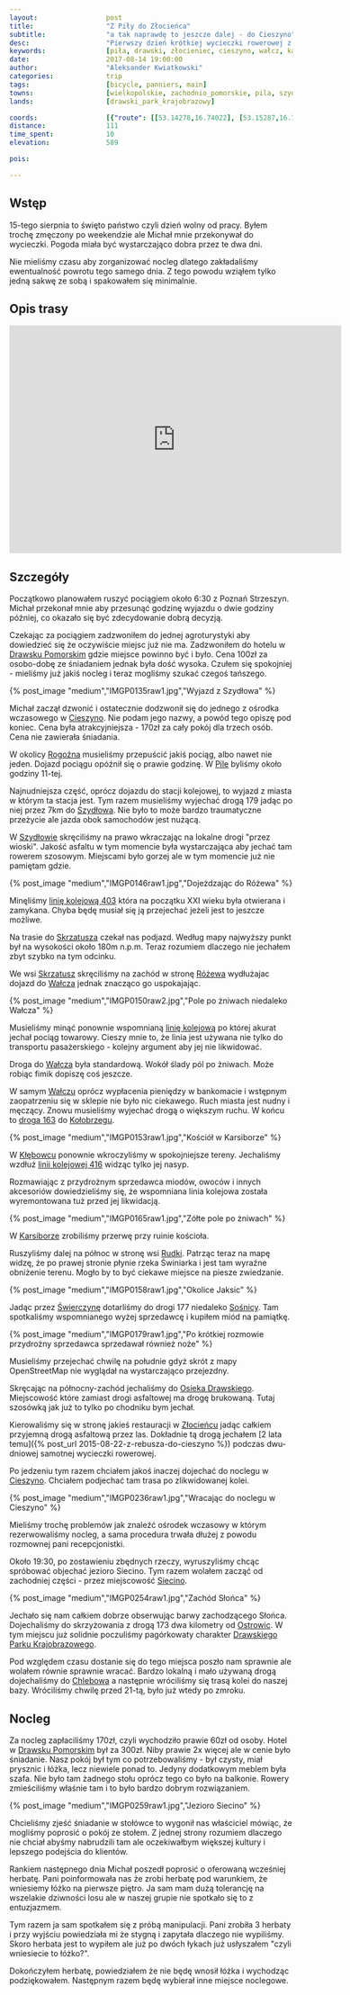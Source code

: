 ```yaml
---
layout:                 post
title:                  "Z Piły do Złocieńca"
subtitle:               "a tak naprawdę to jeszcze dalej - do Cieszyno"
desc:                   "Pierwszy dzień krótkiej wycieczki rowerowej z Piły do Białogardu przez Drawski Park Krajobrazowy który wyglądał jak naprzemienna jazda po ruchliwej i spokojnej drodze. Chociaż najciekawsze tereny Drawskiego Parku Krajobrazowego można było zobaczyć dopiero pod koniec dnia."
keywords:               [piła, drawski, złocieniec, cieszyno, wałcz, karsibór, świerczyna, wierzchowo, siecino]
date:                   2017-08-14 19:00:00
author:                 "Aleksander Kwiatkowski"
categories:             trip
tags:                   [bicycle, panniers, main]
towns:                  [wielkopolskie, zachodnio_pomorskie, pila, szydlowo, walcz, wierzchowo, zlocieniec, ostrowice, polczyn_zdroj]
lands:                  [drawski_park_krajobrazowy]

coords:                 [{"route": [[53.14278,16.74022], [53.15287,16.70829], [53.16265,16.61062], [53.20328,16.58143], [53.20081,16.49389], [53.23237,16.50093], [53.26842,16.48410], [53.27663,16.46402], [53.32034,16.43398], [53.37363,16.38059], [53.40526,16.35776], [53.44290,16.27244], [53.44280,16.21099], [53.43104,16.19966], [53.46038,16.10147], [53.48245,16.04516], [53.52880,16.01186], [53.54747,16.01839], [53.59121,16.04757], [53.58417,16.02920], [53.59080,16.00379], [53.63947,15.99658], [53.65270,16.03006], [53.64110,16.03023], [53.63530,16.03795]], "type": "bicycle"}]
distance:               111
time_spent:             10
elevation:              589  

pois:

---
```


[wiki-drawsko-pomorskie]: https://pl.wikipedia.org/wiki/Drawsko_Pomorskie
[wiki-cieszyno]: https://pl.wikipedia.org/wiki/Cieszyno_(powiat_drawski)
[wiki-rogozno]: https://pl.wikipedia.org/wiki/Rogo%C5%BAno
[wiki-pila]: https://pl.wikipedia.org/wiki/Pi%C5%82a_(miasto)
[wiki-szydlowo]: https://pl.wikipedia.org/wiki/Szyd%C5%82owo_(powiat_pilski)
[wiki-skrzatusz]: https://pl.wikipedia.org/wiki/Skrzatusz
[wiki-rozewo]: https://pl.wikipedia.org/wiki/R%C3%B3%C5%BCewo_(wojew%C3%B3dztwo_zachodniopomorskie)
[wiki-walcz]: https://pl.wikipedia.org/wiki/Wa%C5%82cz
[wiki-kolobrzeg]: https://pl.wikipedia.org/wiki/Ko%C5%82obrzeg
[wiki-klebowiec]: https://pl.wikipedia.org/wiki/K%C5%82%C4%99bowiec
[wiki-karsibor]: https://pl.wikipedia.org/wiki/Karsib%C3%B3r_(powiat_wa%C5%82ecki)
[wiki-rudki]: https://pl.wikipedia.org/wiki/Rudki_(wojew%C3%B3dztwo_zachodniopomorskie)
[wiki-swierczyna]: https://pl.wikipedia.org/wiki/%C5%9Awierczyna_(powiat_drawski)
[wiki-sosnica]: https://pl.wikipedia.org/wiki/So%C5%9Bnica_(wojew%C3%B3dztwo_zachodniopomorskie)
[wiki-osiek-drawski]: https://pl.wikipedia.org/wiki/Osiek_Drawski
[wiki-zlocieniec]: https://pl.wikipedia.org/wiki/Z%C5%82ocieniec
[wiki-cieszyno]: https://pl.wikipedia.org/wiki/Cieszyno_(powiat_drawski)
[wiki-siecino]: https://pl.wikipedia.org/wiki/Siecino_(wojew%C3%B3dztwo_zachodniopomorskie)
[wiki-ostrowice]: https://pl.wikipedia.org/wiki/Ostrowice
[wiki-drawski-park]: https://pl.wikipedia.org/wiki/Drawski_Park_Krajobrazowy
[wiki-chlebowo]: https://pl.wikipedia.org/wiki/Chlebowo_(powiat_drawski)
[wiki-linia-403]: https://pl.wikipedia.org/wiki/Linia_kolejowa_nr_403
[wiki-droga-163]: https://pl.wikipedia.org/wiki/Droga_wojew%C3%B3dzka_nr_163
[wiki-linia-416]: https://pl.wikipedia.org/wiki/Linia_kolejowa_nr_416

Wstęp
-----

15-tego sierpnia to święto państwo czyli dzień wolny od pracy.
Byłem trochę zmęczony po weekendzie
ale Michał mnie przekonywał do wycieczki. Pogoda miała być wystarczająco dobra
przez te dwa dni.

Nie mieliśmy czasu aby zorganizować nocleg dlatego zakładaliśmy ewentualność powrotu
tego samego dnia. Z tego powodu wziąłem tylko jedną sakwę ze sobą i spakowałem się
minimalnie.

Opis trasy
----------

<iframe height='405' width='590' frameborder='0' allowtransparency='true' scrolling='no' src='https://www.strava.com/activities/1133658050/embed/5b7709b6099e830edafd8f5390a4b7d1046b44dc'></iframe>

Szczegóły
---------

Początkowo planowałem ruszyć pociągiem około 6:30 z Poznań Strzeszyn.
Michał przekonał mnie aby przesunąć godzinę wyjazdu o dwie godziny później,
co okazało się być zdecydowanie dobrą decyzją.

Czekając za pociągiem zadzwoniłem do jednej agroturystyki aby dowiedzieć się
że oczywiście miejsc już nie ma. Zadzwoniłem do hotelu w [Drawsku Pomorskim][wiki-drawsko-pomorskie]
gdzie miejsce powinno być i było. Cena 100zł za osobo-dobę ze śniadaniem
jednak była dość
wysoka. Czułem się spokojniej - mieliśmy już jakiś nocleg i teraz mogliśmy
szukać czegoś tańszego.

{% post_image "medium","IMGP0135raw1.jpg","Wyjazd z Szydłowa" %}

Michał zaczął dzwonić i ostatecznie dodzwonił się do jednego z ośrodka
wczasowego w [Cieszyno][wiki-cieszyno]. Nie podam jego nazwy, a powód tego
opiszę pod koniec. Cena była atrakcyjniejsza - 170zł za cały pokój dla trzech osób.
Cena nie zawierała śniadania.

W okolicy [Rogoźna][wiki-rogozno] musieliśmy przepuścić jakiś pociąg, albo nawet
nie jeden. Dojazd pociągu opóźnił się o prawie godzinę. W [Pile][wiki-pila]
byliśmy około godziny 11-tej.

Najnudniejsza część, oprócz dojazdu do stacji kolejowej, to wyjazd z miasta
w którym ta stacja jest. Tym razem musieliśmy wyjechać drogą 179 jadąc po
niej przez 7km do [Szydłowa][wiki-szydlowo].
Nie było to może bardzo traumatyczne przeżycie ale jazda obok
samochodów jest nużącą.

W [Szydłowie][wiki-szydlowo] skręciliśmy na prawo wkraczając na lokalne drogi
"przez wioski". Jakość asfaltu w tym momencie była wystarczająca aby jechać
tam rowerem szosowym. Miejscami było gorzej ale w tym momencie już
nie pamiętam gdzie.

{% post_image "medium","IMGP0146raw1.jpg","Dojeżdzając do Różewa" %}

Minęliśmy [linię kolejową 403][wiki-linia-403] która na początku XXI wieku
była otwierana i zamykana. Chyba będę musiał się ją przejechać jeżeli jest
to jeszcze możliwe.

Na trasie do [Skrzatusza][wiki-skrzatusz] czekał nas podjazd. Według mapy
najwyższy punkt był na wysokości około 180m n.p.m. Teraz rozumiem dlaczego
nie jechałem zbyt szybko na tym odcinku.

We wsi [Skrzatusz][wiki-skrzatusz] skręciliśmy na zachód w stronę
[Różewa][wiki-rozewo] wydłużajac dojazd do [Wałcza][wiki-walcz] jednak
znacząco go uspokajając.

{% post_image "medium","IMGP0150raw2.jpg","Pole po żniwach niedaleko Wałcza" %}

Musieliśmy minąć ponownie wspomnianą [linię kolejową][wiki-linia-403]
po której akurat jechał pociąg towarowy. Cieszy mnie to, że linia
jest używana nie tylko
do transportu pasażerskiego - kolejny argument aby jej nie likwidować.

Droga do [Wałcza][wiki-walcz] była standardową. Wokół ślady pól po żniwach.
Może robiąc fimik dopiszę coś jeszcze.

W samym [Wałczu][wiki-walcz] oprócz wypłacenia pieniędzy w bankomacie i
wstępnym zaopatrzeniu się w sklepie nie było nic ciekawego.
Ruch miasta jest nudny i męczący. Znowu musieliśmy wyjechać drogą o
większym ruchu. W końcu to [droga 163][wiki-droga-163] do [Kołobrzegu][wiki-kolobrzeg].

{% post_image "medium","IMGP0153raw1.jpg","Kościół w Karsiborze" %}

W [Kłębowcu][wiki-klebowiec] ponownie wkroczyliśmy w spokojniejsze
tereny. Jechaliśmy wzdłuż [linii kolejowej 416][wiki-linia-416] widząc
tylko jej nasyp.

Rozmawiając z przydrożnym sprzedawca miodów, owoców i innych akcesoriów
dowiedzieliśmy się, że wspomniana linia kolejowa została wyremontowana tuż przed
jej likwidacją.

{% post_image "medium","IMGP0165raw1.jpg","Zółte pole po żniwach" %}

W [Karsiborze][wiki-karsibor] zrobiliśmy przerwę przy ruinie kościoła.

Ruszyliśmy dalej na północ w stronę wsi [Rudki][wiki-rudki]. Patrząc teraz na mapę
widzę, że po prawej stronie płynie rzeka Świniarka i jest tam wyraźne obniżenie
terenu. Mogło by to być ciekawe miejsce na piesze zwiedzanie.

{% post_image "medium","IMGP0158raw1.jpg","Okolice Jaksic" %}

Jadąc przez [Świerczynę][wiki-swierczyna] dotarliśmy do drogi 177 niedaleko
[Sośnicy][wiki-sosnica]. Tam spotkaliśmy wspomnianego wyżej sprzedawcę i
kupiłem miód na pamiątkę.

{% post_image "medium","IMGP0179raw1.jpg","Po krótkiej rozmowie przydrożny sprzedawca sprzedawał również noże" %}

Musieliśmy przejechać chwilę na południe gdyż skrót z mapy OpenStreetMap
nie wyglądał na wystarczająco przejezdny.

Skręcając na północny-zachód jechaliśmy do [Osieka Drawskiego][wiki-osiek-drawski].
Miejscowość które zamiast drogi asfaltowej ma drogę brukowaną. Tutaj szosówką jak
już to tylko po chodniku bym jechał.

Kierowaliśmy się w stronę jakieś restauracji w [Złocieńcu][wiki-zlocieniec]
jadąc całkiem przyjemną drogą asfaltową przez las.
Dokładnie tą drogą jechałem
[2 lata temu]({% post_url 2015-08-22-z-rebusza-do-cieszyno %})
podczas dwu-dniowej samotnej wycieczki rowerowej.

Po jedzeniu tym razem chciałem jakoś inaczej dojechać do noclegu
w [Cieszyno][wiki-cieszyno]. Chciałem podjechać tam trasa po zlikwidowanej
kolei.

{% post_image "medium","IMGP0236raw1.jpg","Wracając do noclegu w Cieszyno" %}

Mieliśmy trochę problemów jak znaleźć ośrodek wczasowy w którym rezerwowaliśmy
nocleg, a sama procedura trwała dłużej z powodu rozmownej pani recepcjonistki.

Około 19:30, po zostawieniu zbędnych rzeczy,
wyruszyliśmy chcąc spróbować objechać jezioro Siecino. Tym
razem wolałem zacząć od zachodniej części - przez miejscowość [Siecino][wiki-siecino].

{% post_image "medium","IMGP0254raw1.jpg","Zachód Słońca" %}

Jechało się nam całkiem dobrze obserwując barwy zachodzącego Słońca.
Dojechaliśmy do skrzyżowania z drogą 173 dwa kilometry od [Ostrowic][wiki-ostrowice].
W tym miejscu już solidnie poczuliśmy pagórkowaty charakter
[Drawskiego Parku Krajobrazowego][wiki-drawski-park].

Pod względem czasu dostanie się do tego miejsca poszło nam sprawnie ale
wolałem równie sprawnie wracać. Bardzo lokalną i mało używaną drogą dojechaliśmy
do [Chlebowa][wiki-chlebowo] a następnie wróciliśmy się trasą kolei do naszej bazy.
Wróciliśmy chwilę przed 21-tą, było już wtedy po zmroku.

Nocleg
------


Za nocleg zapłaciliśmy 170zł, czyli wychodziło prawie 60zł od osoby.
Hotel w [Drawsku Pomorskim][wiki-drawsko-pomorskie] był za 300zł. Niby prawie 2x więcej ale
w cenie było śniadanie. Nasz pokój był tym co potrzebowaliśmy - był czysty, miał
prysznic i łóżka, lecz niewiele ponad to. Jedyny dodatkowym meblem była szafa.
Nie było tam żadnego stołu oprócz tego co było na balkonie. Rowery zmieściliśmy
właśnie tam i to było bardzo dobrym rozwiązaniem.

{% post_image "medium","IMGP0259raw1.jpg","Jezioro Siecino" %}

Chcieliśmy zjeść śniadanie w stołówce to wygonił nas właściciel mówiąc, że
mogliśmy poprosić o pokój ze stołem. Z jednej strony rozumiem dlaczego nie chciał
abyśmy nabrudzili tam ale oczekiwałbym większej kultury i
lepszego podejścia do klientów.

Rankiem następnego dnia Michał poszedł poprosić o oferowaną wcześniej herbatę.
Pani poinformowała nas że zrobi herbatę pod warunkiem, że wniesiemy łóżko na
pierwsze piętro. Ja sam mam dużą tolerancję na
wszelakie dziwności losu ale w naszej grupie nie spotkało się to z entuzjazmem.

Tym razem ja sam spotkałem się z próbą manipulacji. Pani zrobiła 3 herbaty i
przy wyjściu powiedziała mi że stygną i zapytała dlaczego nie wypiliśmy.
Skoro herbata jest to wypiłem ale już po dwóch łykach już usłyszałem
"czyli wniesiecie to łóżko?".

Dokończyłem herbatę, powiedziałem że nie będę wnosił łóżka i wychodząc podziękowałem.
Następnym razem będę wybierał inne miejsce noclegowe.
